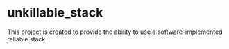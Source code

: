 # unkillable_stack
This project is created to provide the ability to use a software-implemented reliable stack.
